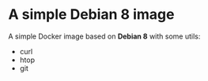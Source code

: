 # A simple Debian 8 image


A simple Docker image based on __Debian 8__ with some utils:

- curl
- htop
- git

